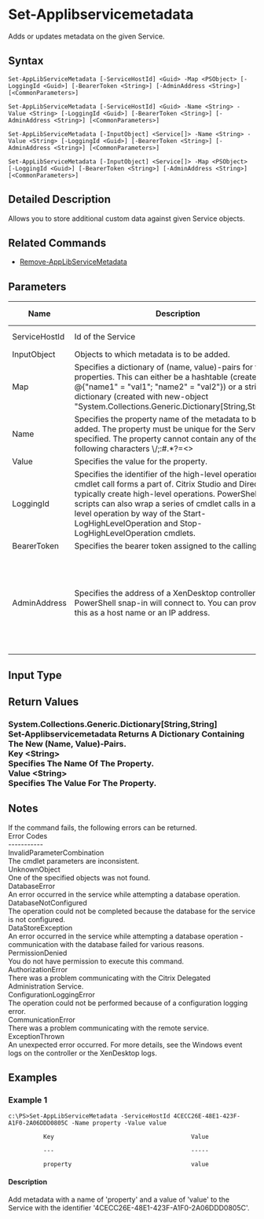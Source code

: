 ﻿
# Set-Applibservicemetadata
Adds or updates metadata on the given Service.
## Syntax
```
Set-AppLibServiceMetadata [-ServiceHostId] <Guid> -Map <PSObject> [-LoggingId <Guid>] [-BearerToken <String>] [-AdminAddress <String>] [<CommonParameters>]

Set-AppLibServiceMetadata [-ServiceHostId] <Guid> -Name <String> -Value <String> [-LoggingId <Guid>] [-BearerToken <String>] [-AdminAddress <String>] [<CommonParameters>]

Set-AppLibServiceMetadata [-InputObject] <Service[]> -Name <String> -Value <String> [-LoggingId <Guid>] [-BearerToken <String>] [-AdminAddress <String>] [<CommonParameters>]

Set-AppLibServiceMetadata [-InputObject] <Service[]> -Map <PSObject> [-LoggingId <Guid>] [-BearerToken <String>] [-AdminAddress <String>] [<CommonParameters>]
```
## Detailed Description
Allows you to store additional custom data against given Service objects.


## Related Commands

* [Remove-AppLibServiceMetadata](./Remove-AppLibServiceMetadata/)
## Parameters
| Name   | Description | Required? | Pipeline Input | Default Value |
| --- | --- | --- | --- | --- |
| ServiceHostId | Id of the Service | true | true (ByValue, ByPropertyName) |  |
| InputObject | Objects to which metadata is to be added. | true | true (ByValue) |  |
| Map | Specifies a dictionary of (name, value)-pairs for the properties. This can either be a hashtable (created with @{"name1" = "val1"; "name2" = "val2"}) or a string dictionary (created with new-object "System.Collections.Generic.Dictionary\[String,String\]"). | true | true (ByValue) |  |
| Name | Specifies the property name of the metadata to be added. The property must be unique for the Service specified. The property cannot contain any of the following characters \\/;:#.\*?=&lt;&gt;|\[\]()"' | true | false |  |
| Value | Specifies the value for the property. | true | false |  |
| LoggingId | Specifies the identifier of the high-level operation this cmdlet call forms a part of. Citrix Studio and Director typically create high-level operations. PowerShell scripts can also wrap a series of cmdlet calls in a high-level operation by way of the Start-LogHighLevelOperation and Stop-LogHighLevelOperation cmdlets. | false | false |  |
| BearerToken | Specifies the bearer token assigned to the calling user | false | false |  |
| AdminAddress | Specifies the address of a XenDesktop controller the PowerShell snap-in will connect to. You can provide this as a host name or an IP address. | false | false | Localhost. Once a value is provided by any cmdlet, this value becomes the default. |

## Input Type

### 

## Return Values

### System.Collections.Generic.Dictionary\[String,String\]<br>   Set-Applibservicemetadata Returns A Dictionary Containing The New (Name, Value)-Pairs.<br>    Key &lt;String&gt;<br>        Specifies The Name Of The Property.<br>    Value &lt;String&gt;<br>        Specifies The Value For The Property.

## Notes
If the command fails, the following errors can be returned.<br>    Error Codes<br>    -----------<br>    InvalidParameterCombination<br>        The cmdlet parameters are inconsistent.<br>    UnknownObject<br>        One of the specified objects was not found.<br>    DatabaseError<br>        An error occurred in the service while attempting a database operation.<br>    DatabaseNotConfigured<br>        The operation could not be completed because the database for the service is not configured.<br>    DataStoreException<br>        An error occurred in the service while attempting a database operation - communication with the database failed for various reasons.<br>    PermissionDenied<br>        You do not have permission to execute this command.<br>    AuthorizationError<br>        There was a problem communicating with the Citrix Delegated Administration Service.<br>    ConfigurationLoggingError<br>        The operation could not be performed because of a configuration logging error.<br>    CommunicationError<br>        There was a problem communicating with the remote service.<br>    ExceptionThrown<br>        An unexpected error occurred.  For more details, see the Windows event logs on the controller or the XenDesktop logs.
## Examples

### Example 1
```
c:\PS>Set-AppLibServiceMetadata -ServiceHostId 4CECC26E-48E1-423F-A1F0-2A06DDD0805C -Name property -Value value

          Key                                       Value

          ---                                       -----

          property                                  value
```
#### Description
Add metadata with a name of 'property' and a value of 'value' to the Service with the identifier '4CECC26E-48E1-423F-A1F0-2A06DDD0805C'.
